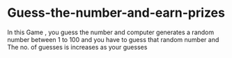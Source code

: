 # Guess-the-number-and-earn-prizes
In this Game , you guess the number and computer generates a random number between 1 to 100 and you have to guess that random number and The no. of guesses is increases as your guesses
